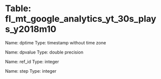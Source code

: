 Table: fl_mt_google_analytics_yt_30s_plays_y2018m10
===================================================

Name: dptime
Type: timestamp without time zone

Name: dpvalue
Type: double precision

Name: ref_id
Type: integer

Name: step
Type: integer

